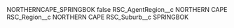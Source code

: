 <?xml version="1.0" encoding="UTF-8"?>
<CustomMetadata xmlns="http://soap.sforce.com/2006/04/metadata" xmlns:xsi="http://www.w3.org/2001/XMLSchema-instance" xmlns:xsd="http://www.w3.org/2001/XMLSchema">
    <label>NORTHERNCAPE_SPRINGBOK</label>
    <protected>false</protected>
    <values>
        <field>RSC_AgentRegion__c</field>
        <value xsi:type="xsd:string">NORTHERN CAPE</value>
    </values>
    <values>
        <field>RSC_Region__c</field>
        <value xsi:type="xsd:string">NORTHERN CAPE</value>
    </values>
    <values>
        <field>RSC_Suburb__c</field>
        <value xsi:type="xsd:string">SPRINGBOK</value>
    </values>
</CustomMetadata>
